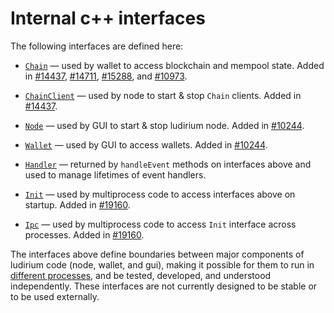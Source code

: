 # Internal c++ interfaces

The following interfaces are defined here:

* [`Chain`](chain.h) — used by wallet to access blockchain and mempool state. Added in [#14437](https://github.com/ludirium/ludirium/pull/14437), [#14711](https://github.com/ludirium/ludirium/pull/14711), [#15288](https://github.com/ludirium/ludirium/pull/15288), and [#10973](https://github.com/ludirium/ludirium/pull/10973).

* [`ChainClient`](chain.h) — used by node to start & stop `Chain` clients. Added in [#14437](https://github.com/ludirium/ludirium/pull/14437).

* [`Node`](node.h) — used by GUI to start & stop ludirium node. Added in [#10244](https://github.com/ludirium/ludirium/pull/10244).

* [`Wallet`](wallet.h) — used by GUI to access wallets. Added in [#10244](https://github.com/ludirium/ludirium/pull/10244).

* [`Handler`](handler.h) — returned by `handleEvent` methods on interfaces above and used to manage lifetimes of event handlers.

* [`Init`](init.h) — used by multiprocess code to access interfaces above on startup. Added in [#19160](https://github.com/ludirium/ludirium/pull/19160).

* [`Ipc`](ipc.h) — used by multiprocess code to access `Init` interface across processes. Added in [#19160](https://github.com/ludirium/ludirium/pull/19160).

The interfaces above define boundaries between major components of ludirium code (node, wallet, and gui), making it possible for them to run in [different processes](../../doc/multiprocess.md), and be tested, developed, and understood independently. These interfaces are not currently designed to be stable or to be used externally.
